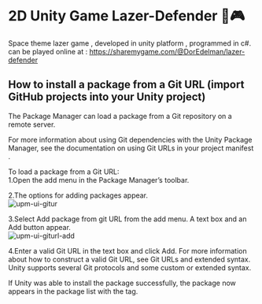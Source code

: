 # 2D Unity Game Lazer-Defender 🔫🎮

Space theme lazer game , developed in unity platform , programmed in c#. 
can be played online at : https://sharemygame.com/@DorEdelman/lazer-defender

## How to install a package from a Git URL (import GitHub projects into your Unity project)
The Package Manager can load a package from a Git repository on a remote server.

For more information about using Git dependencies
 with the Unity Package Manager, see the documentation on using Git URLs in your project manifest
.

To load a package from a Git URL:
<br />1.Open the add menu in the Package Manager’s toolbar.

2.The options for adding packages appear.
<br />![upm-ui-gitur](https://docs.unity3d.com/uploads/Main/upm-ui-giturl.png)  <br />

3.Select Add package from git URL from the add menu. A text box and an Add button appear.
<br />![upm-ui-giturl-add](https://docs.unity3d.com/uploads/Main/upm-ui-giturl-add.png) <br />

4.Enter a valid Git URL in the text box and click Add. For more information about how to construct a valid Git URL, see Git URLs and extended syntax. Unity supports several Git protocols and some custom or extended syntax.

If Unity was able to install the package successfully, the package now appears in the package list with the  tag.

